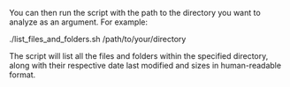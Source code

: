 You can then run the script with the path to the directory you want to analyze as an argument. For example:

./list_files_and_folders.sh /path/to/your/directory

The script will list all the files and folders within the specified directory, along with their respective date last modified and sizes in human-readable format.

